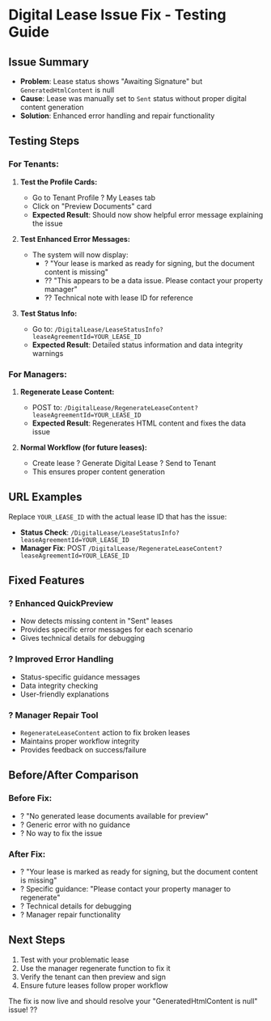 # Digital Lease Issue Fix - Testing Guide

## Issue Summary
- **Problem**: Lease status shows "Awaiting Signature" but `GeneratedHtmlContent` is null
- **Cause**: Lease was manually set to `Sent` status without proper digital content generation
- **Solution**: Enhanced error handling and repair functionality

## Testing Steps

### For Tenants:
1. **Test the Profile Cards:**
   - Go to Tenant Profile ? My Leases tab
   - Click on "Preview Documents" card
   - **Expected Result**: Should now show helpful error message explaining the issue

2. **Test Enhanced Error Messages:**
   - The system will now display:
     - ? "Your lease is marked as ready for signing, but the document content is missing"
     - ?? "This appears to be a data issue. Please contact your property manager"
     - ?? Technical note with lease ID for reference

3. **Test Status Info:**
   - Go to: `/DigitalLease/LeaseStatusInfo?leaseAgreementId=YOUR_LEASE_ID`
   - **Expected Result**: Detailed status information and data integrity warnings

### For Managers:
1. **Regenerate Lease Content:**
   - POST to: `/DigitalLease/RegenerateLeaseContent?leaseAgreementId=YOUR_LEASE_ID`
   - **Expected Result**: Regenerates HTML content and fixes the data issue

2. **Normal Workflow (for future leases):**
   - Create lease ? Generate Digital Lease ? Send to Tenant
   - This ensures proper content generation

## URL Examples
Replace `YOUR_LEASE_ID` with the actual lease ID that has the issue:

- **Status Check**: `/DigitalLease/LeaseStatusInfo?leaseAgreementId=YOUR_LEASE_ID`
- **Manager Fix**: POST `/DigitalLease/RegenerateLeaseContent?leaseAgreementId=YOUR_LEASE_ID`

## Fixed Features

### ? Enhanced QuickPreview
- Now detects missing content in "Sent" leases
- Provides specific error messages for each scenario
- Gives technical details for debugging

### ? Improved Error Handling
- Status-specific guidance messages
- Data integrity checking
- User-friendly explanations

### ? Manager Repair Tool
- `RegenerateLeaseContent` action to fix broken leases
- Maintains proper workflow integrity
- Provides feedback on success/failure

## Before/After Comparison

### Before Fix:
- ? "No generated lease documents available for preview"
- ? Generic error with no guidance
- ? No way to fix the issue

### After Fix:
- ? "Your lease is marked as ready for signing, but the document content is missing"
- ? Specific guidance: "Please contact your property manager to regenerate"
- ? Technical details for debugging
- ? Manager repair functionality

## Next Steps
1. Test with your problematic lease
2. Use the manager regenerate function to fix it
3. Verify the tenant can then preview and sign
4. Ensure future leases follow proper workflow

The fix is now live and should resolve your "GeneratedHtmlContent is null" issue! ??